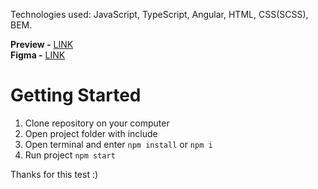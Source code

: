 Technologies used: JavaScript, TypeScript, Angular, HTML, CSS(SCSS), BEM. 

**Preview -** [LINK](https://spacehook.github.io/lemberg-solutions-tt/)  
**Figma -** [LINK](https://www.figma.com/file/NbQYKhk0CNLi55XrBLhqe1/Angular-trainee-tech-task-design?node-id=0%3A1)  

# Getting Started  
1. Clone repository on your computer
2. Open project folder with include
3. Open terminal and enter `npm install` or `npm i`
4. Run project `npm start`  

Thanks for this test :)
